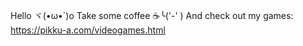 Hello ヾ(•ω•`)o
Take some coffee ☕╰('-' )
And check out my games: https://pikku-a.com/videogames.html
